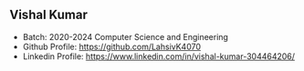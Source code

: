 ## Vishal Kumar
- Batch: 2020-2024 Computer Science and Engineering
- Github Profile: https://github.com/LahsivK4070
- Linkedin Profile: https://www.linkedin.com/in/vishal-kumar-304464206/

